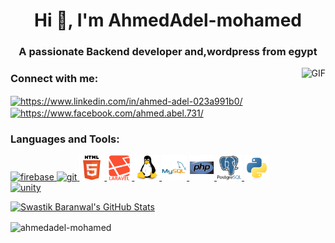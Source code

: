 <h1 align="center">Hi 👋, I'm AhmedAdel-mohamed</h1>
<h3 align="center">A passionate Backend developer and,wordpress from egypt</h3>

<img align="right" alt="GIF" height="300px"
    src="https://cdn.dribbble.com/users/1162077/screenshots/3848914/programmer.gif" />

<h3 align="left">Connect with me:</h3>
<p align="left">
    <a href="https://www.linkedin.com/in/ahmed-adel-023a991b0/" target="blank"><img align="center"
            src="https://raw.githubusercontent.com/rahuldkjain/github-profile-readme-generator/master/src/images/icons/Social/linked-in-alt.svg"
            alt="https://www.linkedin.com/in/ahmed-adel-023a991b0/" height="30" width="40" /></a>
    <a href="https://www.facebook.com/ahmed.abel.731/" target="blank"><img align="center"
            src="https://raw.githubusercontent.com/rahuldkjain/github-profile-readme-generator/master/src/images/icons/Social/facebook.svg"
            alt="https://www.facebook.com/ahmed.abel.731/" height="30" width="40" /></a>
</p>

<h3 align="left">Languages and Tools:</h3>
<p align="left"> <a href="https://firebase.google.com/" target="_blank" rel="noreferrer"> <img
            src="https://www.vectorlogo.zone/logos/firebase/firebase-icon.svg" alt="firebase" width="40" height="40" />
    </a> <a href="https://git-scm.com/" target="_blank" rel="noreferrer"> <img
            src="https://www.vectorlogo.zone/logos/git-scm/git-scm-icon.svg" alt="git" width="40" height="40" /> </a> <a
        href="https://www.w3.org/html/" target="_blank" rel="noreferrer"> <img
            src="https://raw.githubusercontent.com/devicons/devicon/master/icons/html5/html5-original-wordmark.svg"
            alt="html5" width="40" height="40" /> </a> <a href="https://laravel.com/" target="_blank" rel="noreferrer">
        <img src="https://raw.githubusercontent.com/devicons/devicon/master/icons/laravel/laravel-plain-wordmark.svg"
            alt="laravel" width="40" height="40" /> </a> <a href="https://www.linux.org/" target="_blank"
        rel="noreferrer"> <img
            src="https://raw.githubusercontent.com/devicons/devicon/master/icons/linux/linux-original.svg" alt="linux"
            width="40" height="40" /> </a> <a href="https://www.mysql.com/" target="_blank" rel="noreferrer"> <img
            src="https://raw.githubusercontent.com/devicons/devicon/master/icons/mysql/mysql-original-wordmark.svg"
            alt="mysql" width="40" height="40" /> </a> <a href="https://www.php.net" target="_blank" rel="noreferrer">
        <img src="https://raw.githubusercontent.com/devicons/devicon/master/icons/php/php-original.svg" alt="php"
            width="40" height="40" /> </a> <a href="https://www.postgresql.org" target="_blank" rel="noreferrer"> <img
            src="https://raw.githubusercontent.com/devicons/devicon/master/icons/postgresql/postgresql-original-wordmark.svg"
            alt="postgresql" width="40" height="40" /> </a> <a href="https://www.python.org" target="_blank"
        rel="noreferrer"> <img
            src="https://raw.githubusercontent.com/devicons/devicon/master/icons/python/python-original.svg"
            alt="python" width="40" height="40" /> </a> <a href="https://unity.com/" target="_blank" rel="noreferrer">
        <img src="https://www.vectorlogo.zone/logos/unity3d/unity3d-icon.svg" alt="unity" width="40" height="40" /> </a>


<a target="_blank" rel="noopener noreferrer"
    href="https://camo.githubusercontent.com/05290924b51d5bb14277d451a22a7979cbc7607784425fab8466a7cd7f31e3b2/68747470733a2f2f6769746875622d726561646d652d73746174732e76657263656c2e6170702f6170693f757365726e616d653d44656c74613435362673686f775f69636f6e733d7472756526696e636c7564655f616c6c5f636f6d6d6974733d74727565"><img
        src="https://camo.githubusercontent.com/05290924b51d5bb14277d451a22a7979cbc7607784425fab8466a7cd7f31e3b2/68747470733a2f2f6769746875622d726561646d652d73746174732e76657263656c2e6170702f6170693f757365726e616d653d44656c74613435362673686f775f69636f6e733d7472756526696e636c7564655f616c6c5f636f6d6d6974733d74727565"
        alt="Swastik Baranwal's GitHub Stats"
        data-canonical-src="https://github-readme-stats.vercel.app/api?username=Delta456&amp;show_icons=true&amp;include_all_commits=true"
        style="max-width: 100%;"></a>

<p><img align="center" src="https://github-readme-streak-stats.herokuapp.com/?user=ahmedadel-mohamed&"
        alt="ahmedadel-mohamed" /></p>
